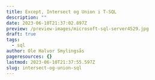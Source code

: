 ```yaml
---
title: Except, Intersect og Union i T-SQL
description: ""
date: 2023-06-10T21:37:02.897Z
preview: /preview-images/microsoft-sql-server4529.jpg
draft: true
tags:
  - sql
author: Ole Halvor Smylingsås
pageresources: {}
lastmod: 2023-06-10T21:37:55.597Z
slug: intersect-og-union-sql
---
```

